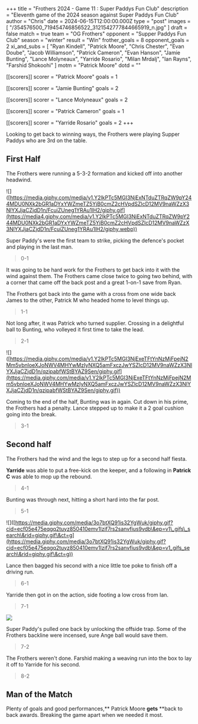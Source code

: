 +++
title = "Frothers 2024 - Game 11 : Super Paddys Fun Club"
description = "Eleventh game of the 2024 season against Super Paddys Fun Club"
author = "Chris"
date = 2024-06-15T12:00:00.000Z
type = "post"
images = [ "/354576500_719454746856522_3121542777844665919_n.jpg" ]
draft = false
match = true
team = "OG Frothers"
opponent = "Supper Paddys Fun Club"
season = "winter"
result = "Win"
frother_goals = 8
opponent_goals = 2
xi_and_subs = [
  "Ryan Kindell",
  "Patrick Moore",
  "Chris Chester",
  "Evan Doube",
  "Jacob Williamson",
  "Patrick Cameron",
  "Evan Hanson",
  "Jamie Bunting",
  "Lance Molyneaux",
  "Yarride Rosario",
  "Milan Mrdalj",
  "Ian Rayns",
  "Farshid Shokoohi"
]
motm = "Patrick Moore"
dotd = ""

[[scorers]]
scorer = "Patrick Moore"
goals = 1

[[scorers]]
scorer = "Jamie Bunting"
goals = 2

[[scorers]]
scorer = "Lance Molyneaux"
goals = 2

[[scorers]]
scorer = "Patrick Cameron"
goals = 1

[[scorers]]
scorer = "Yarride Rosario"
goals = 2
+++

Looking to get back to winning ways, the Frothers were playing Supper Paddys who are 3rd on the table.

## First Half

The Frothers were running a 5-3-2 formation and kicked off into another headwind.

!\[]\([https://media.giphy.com/media/v1.Y2lkPTc5MGI3NjExNTduZTRqZW9pY244MDU0NXk2bGR1aDYxYWZmeTZ5YjB0cmZ2cHVpdSZlcD12MV9naWZzX3NlYXJjaCZjdD1n/FcuiZUneg1YRAu1lH2/giphy.gif](https://media4.giphy.com/media/v1.Y2lkPTc5MGI3NjExNTduZTRqZW9pY244MDU0NXk2bGR1aDYxYWZmeTZ5YjB0cmZ2cHVpdSZlcD12MV9naWZzX3NlYXJjaCZjdD1n/FcuiZUneg1YRAu1lH2/giphy.webp))

Super Paddy's were the first team to strike, picking the defence's pocket and playing in the last man.

> 0-1

It was going to be hard work for the Frothers to get back into it with the wind against them. The Frothers came close twice to going two behind, with a corner that came off the back post and a great 1-on-1 save from Ryan.

The Frothers got back into the game with a cross from one wide back James to the other, Patrick M who headed home to level things up.

> 1-1

Not long after, it was Patrick who turned supplier. Crossing in a delightful ball to Bunting, who volleyed it first time to take the lead.

> 2-1

!\[]\([https://media.giphy.com/media/v1.Y2lkPTc5MGI3NjExeTFtYnNzMjFpejN2Mm5vbnloeXJoNWV4MHYwMzIyNXQ5amFxczJwYSZlcD12MV9naWZzX3NlYXJjaCZjdD1n/qzipabfWStBYAZ9Sen/giphy.gif](https://media.giphy.com/media/v1.Y2lkPTc5MGI3NjExeTFtYnNzMjFpejN2Mm5vbnloeXJoNWV4MHYwMzIyNXQ5amFxczJwYSZlcD12MV9naWZzX3NlYXJjaCZjdD1n/qzipabfWStBYAZ9Sen/giphy.gif))

Coming to the end of the half, Bunting was in again. Cut down in his prime, the Frothers had a penalty. Lance stepped up to make it a 2 goal cushion going into the break.

> 3-1

## Second half

The Frothers had the wind and the legs to step up for a second half fiesta.

**Yarride** was able to put a free-kick on the keeper, and a following in **Patrick** **C** was able to mop up the rebound.

> 4-1

Bunting was through next, hitting a short hard into the far post.

> 5-1

!\[]\([https://media.giphy.com/media/3o7btXQ91is32YgWuk/giphy.gif?cid=ecf05e475eqgq2tuyz850410emv1lzif7rs2sanvfius9vdb\&ep=v1\_gifs\_search\&rid=giphy.gif\&ct=g](https://media.giphy.com/media/3o7btXQ91is32YgWuk/giphy.gif?cid=ecf05e475eqgq2tuyz850410emv1lzif7rs2sanvfius9vdb\&ep=v1_gifs_search\&rid=giphy.gif\&ct=g))

Lance then bagged his second with a nice little toe poke to finish off a driving run.

> 6-1

Yarride then got in on the action, side footing a low cross from Ian.

> 7-1

![](/tenor.gif)

Super Paddy's pulled one back by unlocking the offside trap. Some of the Frothers backline were incensed, sure Ange ball would save them.

> 7-2

The Frothers weren't done. Farshid making a weaving run into the box to lay it off to Yarride for his second.

> 8-2

## Man of the Match

Plenty of goals and good performances,** Patrick Moore **gets** **back to back awards. Breaking the game apart when we needed it most.
